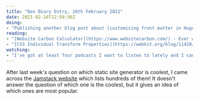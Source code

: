 ```yaml
---
title: "Dev Diary Entry, 16th February 2021"
date: 2021-02-16T12:59:56Z
doing:
- "Publishing another blog post about [customising front matter in Hugo posts](/blog/2021-02-19-creating-custom-front-matter-in-hugo-files/). I intended on writing another Hugo themed post first but it raised another question about how accompplish something, which I though deserved its own post, hence why I wrote this one. Content creates content."
reading:
- "[Website Carbon Calculator](https://www.websitecarbon.com/) - Ever wondered what the carbon footprint of your website is? Try this tool and find out!"
- "[CSS Individual Transform Properties](https://webkit.org/blog/11420/css-individual-transform-properties/) - A nice update to the `transform` syntax in CSS, plus I really appreciate the code snippet that shows how to progressivenly support this new feature."
watching:
- "I've got at least four podcasts I want to listen to lately and I can never remember to listen to them!"
---
```


After last week's question on which static site generator is coolest, I came across the [Jamstack website](https://jamstack.org/generators/) which lists hundreds of them! It doesn't answer the question of which one is the coolest, but it gives an idea of which ones are most popular.

